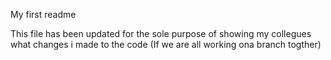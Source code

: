 My first readme

This file has been updated for the sole purpose of showing my collegues what
changes i made to the code (If we are all working ona branch togther)
